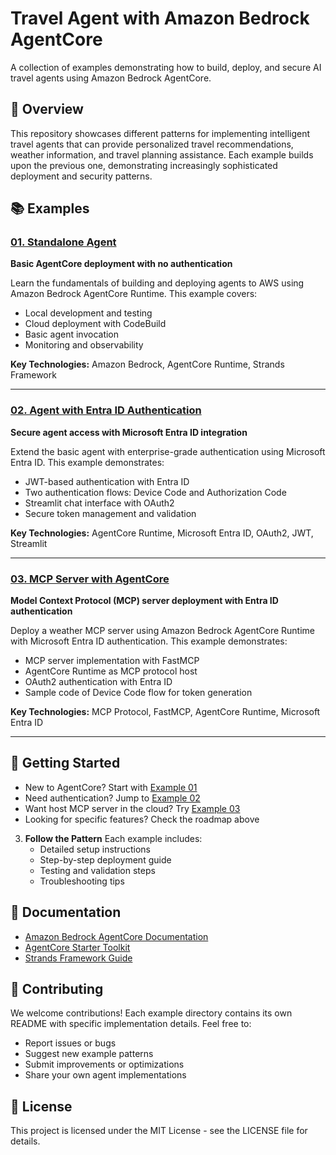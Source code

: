 # Travel Agent with Amazon Bedrock AgentCore

A collection of examples demonstrating how to build, deploy, and secure AI travel agents using Amazon Bedrock AgentCore.

## 🎯 Overview

This repository showcases different patterns for implementing intelligent travel agents that can provide personalized travel recommendations, weather information, and travel planning assistance. Each example builds upon the previous one, demonstrating increasingly sophisticated deployment and security patterns.

## 📚 Examples

### [01. Standalone Agent](./01_agent_standalone/)
**Basic AgentCore deployment with no authentication**

Learn the fundamentals of building and deploying agents to AWS using Amazon Bedrock AgentCore Runtime. This example covers:
- Local development and testing
- Cloud deployment with CodeBuild
- Basic agent invocation
- Monitoring and observability

**Key Technologies:** Amazon Bedrock, AgentCore Runtime, Strands Framework

---

### [02. Agent with Entra ID Authentication](./02_agent_inbound_authn/)
**Secure agent access with Microsoft Entra ID integration**

Extend the basic agent with enterprise-grade authentication using Microsoft Entra ID. This example demonstrates:
- JWT-based authentication with Entra ID
- Two authentication flows: Device Code and Authorization Code
- Streamlit chat interface with OAuth2
- Secure token management and validation

**Key Technologies:** AgentCore Runtime, Microsoft Entra ID, OAuth2, JWT, Streamlit

---

### [03. MCP Server with AgentCore](./03_host_mcp_server/)
**Model Context Protocol (MCP) server deployment with Entra ID authentication**

Deploy a weather MCP server using Amazon Bedrock AgentCore Runtime with Microsoft Entra ID authentication. This example demonstrates:
- MCP server implementation with FastMCP
- AgentCore Runtime as MCP protocol host
- OAuth2 authentication with Entra ID 
- Sample code of Device Code flow for token generation

**Key Technologies:** MCP Protocol, FastMCP, AgentCore Runtime, Microsoft Entra ID

---



## 🚀 Getting Started
   - New to AgentCore? Start with [Example 01](./01_agent_standalone/)
   - Need authentication? Jump to [Example 02](./02_agent_inbound_authn/)
   - Want host MCP server in the cloud? Try [Example 03](./03_host_mcp_server/)
   - Looking for specific features? Check the roadmap above

3. **Follow the Pattern**
   Each example includes:
   - Detailed setup instructions
   - Step-by-step deployment guide
   - Testing and validation steps
   - Troubleshooting tips

## 📖 Documentation

- [Amazon Bedrock AgentCore Documentation](https://docs.aws.amazon.com/bedrock-agentcore/)
- [AgentCore Starter Toolkit](https://aws.github.io/bedrock-agentcore-starter-toolkit/)
- [Strands Framework Guide](https://github.com/awslabs/amazon-bedrock-agentcore-samples)

## 🤝 Contributing

We welcome contributions! Each example directory contains its own README with specific implementation details. Feel free to:
- Report issues or bugs
- Suggest new example patterns
- Submit improvements or optimizations
- Share your own agent implementations

## 📄 License

This project is licensed under the MIT License - see the LICENSE file for details.